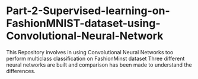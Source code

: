 # Part-2-Supervised-learning-on-FashionMNIST-dataset-using-Convolutional-Neural-Network

This Repository involves in using Convolutional Neural Networks too perform multiclass classification on FashionMinst dataset
Three different neural networks are built and comparison has been made to understand the differences. 
